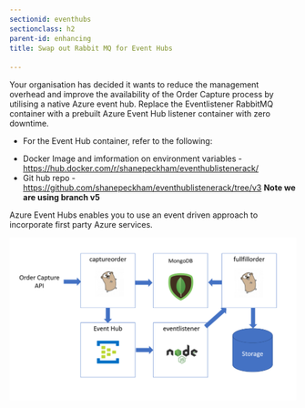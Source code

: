 ```yaml
---
sectionid: eventhubs
sectionclass: h2
parent-id: enhancing
title: Swap out Rabbit MQ for Event Hubs

---
```

Your organisation has decided it wants to reduce the management overhead and
improve the availability of the Order Capture process by utilising a native Azure
event hub. Replace the Eventlistener RabbitMQ container with a prebuilt Azure
Event Hub listener container with zero downtime.

* For the Event Hub container, refer to the following:
- Docker Image and imformation on environment variables - <https://hub.docker.com/r/shanepeckham/eventhublistenerack/>
- Git hub repo - <https://github.com/shanepeckham/eventhublistenerack/tree/v3> **Note we are using branch v5**

Azure Event Hubs enables you to use an event driven approach to incorporate first
party Azure services.

![](media/25a643873acbb18166772fc1ac25b15d.png)